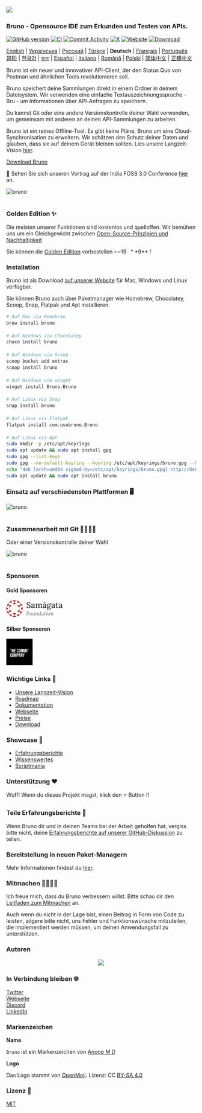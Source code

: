 <br />
<img src="/assets/images/logo-transparent.png" width="80"/>

### Bruno - Opensource IDE zum Erkunden und Testen von APIs.

[![GitHub version](https://badge.fury.io/gh/usebruno%2Fbruno.svg)](https://badge.fury.io/gh/usebruno%bruno)
[![CI](https://github.com/usebruno/bruno/actions/workflows/tests.yml/badge.svg?branch=main)](https://github.com/usebruno/bruno/workflows/unit-tests.yml)
[![Commit Activity](https://img.shields.io/github/commit-activity/m/usebruno/bruno)](https://github.com/usebruno/bruno/pulse)
[![X](https://img.shields.io/twitter/follow/use_bruno?style=social&logo=x)](https://twitter.com/use_bruno)
[![Website](https://img.shields.io/badge/Website-Visit-blue)](https://www.usebruno.com)
[![Download](https://img.shields.io/badge/Download-Latest-brightgreen)](https://www.usebruno.com/downloads)

[English](/readme.md) | [Українська](./readme_ua.md) | [Русский](./readme_ru.md) | [Türkçe](./readme_tr.md) | **Deutsch** | [Français](./readme_fr.md) | [Português (BR)](./readme_pt_br.md) | [한국어](./readme_kr.md) | [বাংলা](./readme_bn.md) | [Español](./readme_es.md) | [Italiano](./readme_it.md) | [Română](./readme_ro.md) | [Polski](./readme_pl.md) | [简体中文](./readme_cn.md) | [正體中文](./readme_zhtw.md)

Bruno ist ein neuer und innovativer API-Client, der den Status Quo von Postman und ähnlichen Tools revolutionieren soll.

Bruno speichert deine Sammlungen direkt in einem Ordner in deinem Dateisystem. Wir verwenden eine einfache Textauszeichnungssprache - Bru - um Informationen über API-Anfragen zu speichern.

Du kannst Git oder eine andere Versionskontrolle deiner Wahl verwenden, um gemeinsam mit anderen an deinen API-Sammlungen zu arbeiten.

Bruno ist ein reines Offline-Tool. Es gibt keine Pläne, Bruno um eine Cloud-Synchronisation zu erweitern. Wir schätzen den Schutz deiner Daten und glauben, dass sie auf deinem Gerät bleiben sollten. Lies unsere Langzeit-Vision [hier](https://github.com/usebruno/bruno/discussions/269).

[Download Bruno](https://www.usebruno.com/downloads)

📢 Sehen Sie sich unseren Vortrag auf der India FOSS 3.0 Conference [hier](https://www.youtube.com/watch?v=7bSMFpbcPiY) an.

![bruno](/assets/images/landing-2.png) <br /><br />

### Golden Edition ✨

Die meisten unserer Funktionen sind kostenlos und quelloffen.
Wir bemühen uns um ein Gleichgewicht zwischen [Open-Source-Prinzipien und Nachhaltigkeit](https://github.com/usebruno/bruno/discussions/269)

Sie können die [Golden Edition](https://www.usebruno.com/pricing) vorbestellen ~~$19~~ **$9** ! <br/>

### Installation

Bruno ist als Download [auf unserer Website](https://www.usebruno.com/downloads) für Mac, Windows und Linux verfügbar.

Sie können Bruno auch über Paketmanager wie Homebrew, Chocolatey, Scoop, Snap, Flatpak und Apt installieren.

```sh
# Auf Mac via Homebrew
brew install bruno

# Auf Windows via Chocolatey
choco install bruno

# Auf Windows via Scoop
scoop bucket add extras
scoop install bruno

# Auf Windows via winget
winget install Bruno.Bruno

# Auf Linux via Snap
snap install bruno

# Auf Linux via Flatpak
flatpak install com.usebruno.Bruno

# Auf Linux via Apt
sudo mkdir -p /etc/apt/keyrings
sudo apt update && sudo apt install gpg
sudo gpg --list-keys
sudo gpg --no-default-keyring --keyring /etc/apt/keyrings/bruno.gpg --keyserver keyserver.ubuntu.com --recv-keys 9FA6017ECABE0266
echo "deb [arch=amd64 signed-by=/etc/apt/keyrings/bruno.gpg] http://debian.usebruno.com/ bruno stable" | sudo tee /etc/apt/sources.list.d/bruno.list
sudo apt update && sudo apt install bruno
```

### Einsatz auf verschiedensten Plattformen 🖥️

![bruno](/assets/images/run-anywhere.png) <br /><br />

### Zusammenarbeit mit Git 👩‍💻🧑‍💻

Oder einer Versionskontrolle deiner Wahl

![bruno](/assets/images/version-control.png) <br /><br />

### Sponsoren

#### Gold Sponsoren

<img src="/assets/images/sponsors/samagata.png" width="150"/>

#### Silber Sponsoren

<img src="/assets/images/sponsors/commit-company.png" width="70"/>

### Wichtige Links 📌

- [Unsere Langzeit-Vision](https://github.com/usebruno/bruno/discussions/269)
- [Roadmap](https://github.com/usebruno/bruno/discussions/384)
- [Dokumentation](https://docs.usebruno.com)
- [Webseite](https://www.usebruno.com)
- [Preise](https://www.usebruno.com/pricing)
- [Download](https://www.usebruno.com/downloads)

### Showcase 🎥

- [Erfahrungsberichte](https://github.com/usebruno/bruno/discussions/343)
- [Wissenswertes](https://github.com/usebruno/bruno/discussions/386)
- [Scriptmania](https://github.com/usebruno/bruno/discussions/385)

### Unterstützung ❤️

Wuff! Wenn du dieses Projekt magst, klick den ⭐ Button !!

### Teile Erfahrungsberichte 📣

Wenn Bruno dir und in deinen Teams bei der Arbeit geholfen hat, vergiss bitte nicht, deine [Erfahrungsberichte auf unserer GitHub-Diskussion](https://github.com/usebruno/bruno/discussions/343) zu teilen.

### Bereitstellung in neuen Paket-Managern

Mehr Informationen findest du [hier](/publishing.md).

### Mitmachen 👩‍💻🧑‍💻

Ich freue mich, dass du Bruno verbessern willst. Bitte schau dir den [Leitfaden zum Mitmachen](../contributing/contributing_de.md) an.

Auch wenn du nicht in der Lage bist, einen Beitrag in Form von Code zu leisten, zögere bitte nicht, uns Fehler und Funktionswünsche mitzuteilen, die implementiert werden müssen, um deinen Anwendungsfall zu unterstützen.

### Autoren

<div align="center">
    <a href="https://github.com/usebruno/bruno/graphs/contributors">
        <img src="https://contrib.rocks/image?repo=usebruno/bruno" />
    </a>
</div>

### In Verbindung bleiben 🌐

[Twitter](https://twitter.com/use_bruno) <br />
[Webseite](https://www.usebruno.com) <br />
[Discord](https://discord.com/invite/KgcZUncpjq) <br />
[LinkedIn](https://www.linkedin.com/company/usebruno)

### Markenzeichen

**Name**

`Bruno` ist ein Markenzeichen von [Anoop M D](https://www.helloanoop.com/)

**Logo**

Das Logo stammt von [OpenMoji](https://openmoji.org/library/emoji-1F436/). Lizenz: CC [BY-SA 4.0](https://creativecommons.org/licenses/by-sa/4.0/)

### Lizenz 📄

[MIT](/license.md)
